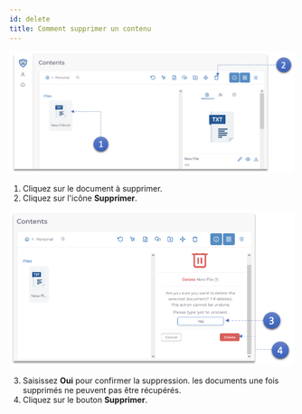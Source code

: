```yaml
---
id: delete
title: Comment supprimer un contenu
---
```


![delete-1](../static/img/delete-1.png)

1. Cliquez sur le document à supprimer.
2. Cliquez sur l'icône **Supprimer**.

![delete-2](../static/img/delete-2.png)

3. Saisissez **Oui** pour confirmer la suppression. les documents une fois supprimés ne peuvent pas être récupérés.
4. Cliquez sur le bouton **Supprimer**.
